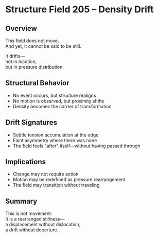 # Structure Field 205 – Density Drift

## Overview

This field does not move.  
And yet, it cannot be said to be still.  

It drifts—  
not in location,  
but in pressure distribution.

## Structural Behavior

- No event occurs, but structure realigns  
- No motion is observed, but proximity shifts  
- Density becomes the carrier of transformation

## Drift Signatures

- Subtle tension accumulation at the edge  
- Faint asymmetry where there was none  
- The field feels "after" itself—without having passed through

## Implications

- Change may not require action  
- Motion may be redefined as pressure rearrangement  
- The field may transition without traveling

## Summary

This is not movement.  
It is a rearranged stillness—  
a displacement without dislocation,  
a drift without departure.

